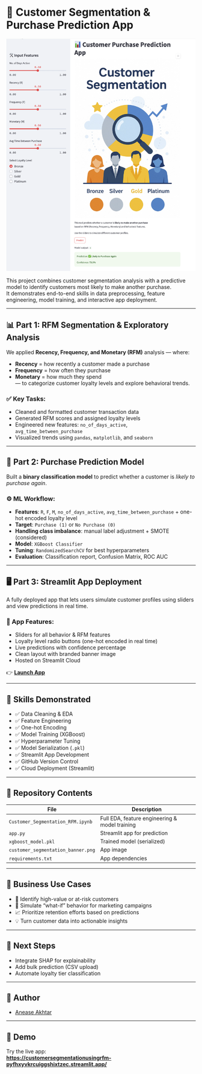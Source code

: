 # 🧠 Customer Segmentation & Purchase Prediction App

![App Screenshot](Stream_Lit_App.png)

This project combines customer segmentation analysis with a predictive model to identify customers most likely to make another purchase.  
It demonstrates end-to-end skills in data preprocessing, feature engineering, model training, and interactive app deployment.

---

## 📊 Part 1: RFM Segmentation & Exploratory Analysis

We applied **Recency, Frequency, and Monetary (RFM)** analysis — where:  
- **Recency** = how recently a customer made a purchase  
- **Frequency** = how often they purchase  
- **Monetary** = how much they spend  
— to categorize customer loyalty levels and explore behavioral trends.

### ✅ Key Tasks:
- Cleaned and formatted customer transaction data  
- Generated RFM scores and assigned loyalty levels  
- Engineered new features: `no_of_days_active`, `avg_time_between_purchase`  
- Visualized trends using `pandas`, `matplotlib`, and `seaborn`

---

## 🤖 Part 2: Purchase Prediction Model

Built a **binary classification model** to predict whether a customer is *likely to purchase again*.

### ⚙️ ML Workflow:
- **Features**: `R`, `F`, `M`, `no_of_days_active`, `avg_time_between_purchase` + one-hot encoded loyalty level  
- **Target**: `Purchase (1)` or `No Purchase (0)`  
- **Handling class imbalance**: manual label adjustment + SMOTE (considered)  
- **Model**: `XGBoost Classifier`  
- **Tuning**: `RandomizedSearchCV` for best hyperparameters  
- **Evaluation**: Classification report, Confusion Matrix, ROC AUC

---

## 🖥️ Part 3: Streamlit App Deployment

A fully deployed app that lets users simulate customer profiles using sliders and view predictions in real time.

### 🎨 App Features:
- Sliders for all behavior & RFM features  
- Loyalty level radio buttons (one-hot encoded in real time)  
- Live predictions with confidence percentage  
- Clean layout with branded banner image  
- Hosted on Streamlit Cloud  

👉 [**Launch App**](https://customersegmentationusingrfm-pyfhxyvkrcuiggshixtzec.streamlit.app/)

---

## 🧠 Skills Demonstrated

- ✅ Data Cleaning & EDA  
- ✅ Feature Engineering  
- ✅ One-hot Encoding  
- ✅ Model Training (XGBoost)  
- ✅ Hyperparameter Tuning  
- ✅ Model Serialization (`.pkl`)  
- ✅ Streamlit App Development  
- ✅ GitHub Version Control  
- ✅ Cloud Deployment (Streamlit)

---

## 📁 Repository Contents

| File                          | Description                                   |
|-------------------------------|-----------------------------------------------|
| `Customer_Segmentation_RFM.ipynb` | Full EDA, feature engineering & model training |
| `app.py`                      | Streamlit app for prediction                  |
| `xgboost_model.pkl`           | Trained model (serialized)                    |
| `customer_segmentation_banner.png` | App image                                 |
| `requirements.txt`            | App dependencies                              |

---

## 💼 Business Use Cases

- 🎯 Identify high-value or at-risk customers  
- 🔁 Simulate “what-if” behavior for marketing campaigns  
- 📈 Prioritize retention efforts based on predictions  
- 💡 Turn customer data into actionable insights

---

## 🔮 Next Steps

- Integrate SHAP for explainability  
- Add bulk prediction (CSV upload)  
- Automate loyalty tier classification

---

## 👤 Author

- [Anease Akhtar](https://github.com/akhtaranease)

---

## 🚀 Demo

Try the live app:  
**https://customersegmentationusingrfm-pyfhxyvkrcuiggshixtzec.streamlit.app/**
